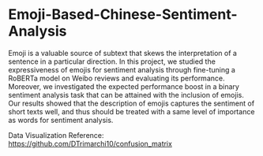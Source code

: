 # Emoji-Based-Chinese-Sentiment-Analysis

Emoji is a valuable source of subtext that skews the interpretation of a sentence in a particular direction. In this project, we studied the expressiveness of emojis for sentiment analysis through fine-tuning a RoBERTa model on Weibo reviews and evaluating its performance. Moreover, we investigated the expected performance boost in a binary sentiment analysis task that can be attained with the inclusion of emojis. Our results showed that the description of emojis captures the sentiment of short texts well, and thus should be treated with a same level of importance as words for sentiment analysis.

Data Visualization Reference: https://github.com/DTrimarchi10/confusion_matrix
